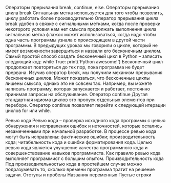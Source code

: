 Операторы прерывания break, continue, else.
Операторы прерывания цикла break
Сигнальная метка используется для того чтобы позволить, циклу работать более производительно
Оператор прерывания цикла break удобен в связке с сигнальными метками, когда после проверки некоторого условия нам нет смысла продолжать выполнения цикла сигнальная метка флажок может использоваться, когда надо чтобы одна часть программы узнала о происходящем в другой части программы. 
В предыдущих уроках мы говорили о цикле, который не имеет возможности завершиться и назвали его бесконечным циклом. Самый простой способ создать бесконечный цикл в Python – записать следующий код:
while True:
    print('Python awesome!')
Бесконечный цикл продолжает повторяться до тех пор, пока программа не будет прервана. Изучив оператор break, мы получили механизм прерывания бесконечных циклов.
Может показаться, что бесконечные циклы лишены смысла, однако это не совсем так. Например, вы можете написать программу, которая запускается и работает, постоянно принимая запросы на обслуживание.
Оператор continue
Другая стандартная идиома циклов это пропуск отдельных элементов при переборе. Оператор continue позволяет перейти к следующей итерации циклов for или while.

Ревью кода
Ревью кода – проверка исходного кода программы с целью обнаружения и исправления ошибок и неточностей, которые остались незамеченными при начальной разработке. 
В процессе ревью кода могут быть исправлены:
фактические ошибки;
производительность кода;
читабельность кода и ошибки форматирования кода.
Целью ревью кода является улучшение качества программного кода и совершенствование навыков программиста.
Как правило ревью кода выполняет программист с большим опытом.
Производительность кода
Под производительностью кода в простейшем случае можно подразумевать то, сколько времени программа тратит на решение задачи.
Отступы и пробелы
Названия переменных
Пустые строки
